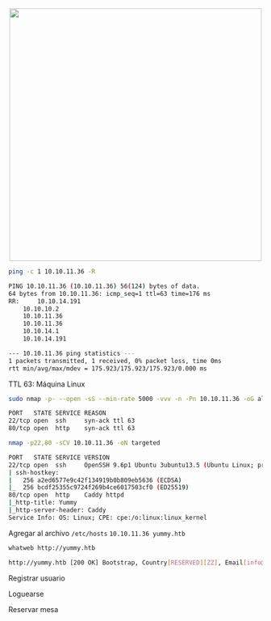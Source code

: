 <div align=center>
  <img src="https://github.com/user-attachments/assets/a475c06b-f2dc-4c07-91d7-bf7e2bcaa6d4" width="500">
</div>

```bash
ping -c 1 10.10.11.36 -R

PING 10.10.11.36 (10.10.11.36) 56(124) bytes of data.
64 bytes from 10.10.11.36: icmp_seq=1 ttl=63 time=176 ms
RR: 	10.10.14.191
	10.10.10.2
	10.10.11.36
	10.10.11.36
	10.10.14.1
	10.10.14.191

--- 10.10.11.36 ping statistics ---
1 packets transmitted, 1 received, 0% packet loss, time 0ms
rtt min/avg/max/mdev = 175.923/175.923/175.923/0.000 ms
```

TTL 63: Máquina Linux

```bash
sudo nmap -p- --open -sS --min-rate 5000 -vvv -n -Pn 10.10.11.36 -oG allPorts

PORT   STATE SERVICE REASON
22/tcp open  ssh     syn-ack ttl 63
80/tcp open  http    syn-ack ttl 63
```

```bash
nmap -p22,80 -sCV 10.10.11.36 -oN targeted

PORT   STATE SERVICE VERSION
22/tcp open  ssh     OpenSSH 9.6p1 Ubuntu 3ubuntu13.5 (Ubuntu Linux; protocol 2.0)
| ssh-hostkey: 
|   256 a2ed6577e9c42f134919b0b809eb5636 (ECDSA)
|_  256 bcdf25355c9724f269b4ce6017503cf0 (ED25519)
80/tcp open  http    Caddy httpd
|_http-title: Yummy
|_http-server-header: Caddy
Service Info: OS: Linux; CPE: cpe:/o:linux:linux_kernel
```

Agregar al archivo `/etc/hosts` `10.10.11.36 yummy.htb`

```bash
whatweb http://yummy.htb

http://yummy.htb [200 OK] Bootstrap, Country[RESERVED][ZZ], Email[info@yummy.htb], Frame, HTML5, HTTPServer[Caddy], IP[10.10.11.36], Lightbox, Script, Title[Yummy]
```

Registrar usuario

Loguearse

Reservar mesa
